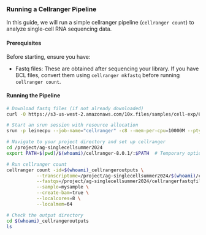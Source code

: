 ### Running a Cellranger Pipeline

In this guide, we will run a simple cellranger pipeline (`cellranger count`) to analyze single-cell RNA sequencing data.

#### Prerequisites

Before starting, ensure you have:
- Fastq files: These are obtained after sequencing your library. If you have BCL files, convert them using `cellranger mkfastq` before running `cellranger count`.

#### Running the Pipeline

```bash
# Download fastq files (if not already downloaded)
curl -O https://s3-us-west-2.amazonaws.com/10x.files/samples/cell-exp/6.1.2/10k_PBMC_3p_nextgem_Chromium_X_intron/10k_PBMC_3p_nextgem_Chromium_X_intron_fastqs.tar

# Start an srun session with resource allocation
srun -p leinecpu --job-name="cellranger" -c8 --mem-per-cpu=10000M --pty --time=04:00:00 /bin/bash

# Navigate to your project directory and set up cellranger
cd /project/ag-singlecellsummer2024
export PATH=$(pwd)/$(whoami)/cellranger-8.0.1/:$PATH  # Temporary option; for permanent setup, add to bashrc

# Run cellranger count
cellranger count -id=$(whoami)_cellrangeroutputs \
           --transcriptome=/project/ag-singlecellsummer2024/$(whoami)/cellranger-8.0.1/ref/refdata-gex-GRCh38-2020-A \
           --fastqs=/project/ag-singlecellsummer2024/cellrangerfastqfiles/fastq_path \
           --sample=mysample \
           --create-bam=true \
           --localcores=8 \
           --localmem=64

# Check the output directory
cd $(whoami)_cellrangeroutputs
ls
```
